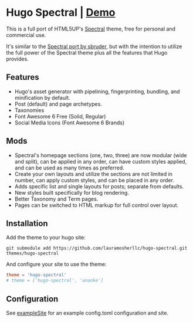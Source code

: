 # Hugo Spectral | [Demo](https://lauramosher.com/hugo-spectral/)

This is a full port of HTML5UP's [Spectral](https://html5up.net/spectral) theme, free for personal and commercial use.

It's similar to the [Spectral port by sbruder](https://github.com/sbruder/spectral), but with the intention to utilize the full power of the Spectral theme plus all the features that Hugo provides.

## Features

- Hugo's asset generator with pipelining, fingerprinting, bundling, and minification by default.
- Post (default) and page archetypes.
- Taxonomies
- Font Awesome 6 Free (Solid, Regular)
- Social Media Icons (Font Awesome 6 Brands)

## Mods

- Spectral's homepage sections (one, two, three) are now modular (wide and split), can be applied in any order, can have custom styles applied, and can be used as many times as preferred.
- Create your own layouts and utilize the sections are not limited in number, can apply custom styles, and can be placed in any order.
- Adds specific list and single layouts for posts; separate from defaults.
- New styles built specifically for blog rendering.
- Better Taxonomy and Term pages.
- Pages can be switched to HTML markup for full control over layout.

## Installation

Add the theme to your hugo site:

```
git submodule add https://github.com/lauramosherllc/hugo-spectral.git themes/hugo-spectral
```

And configure your site to use the theme:

```toml
theme = 'hugo-spectral'
# theme = ['hugo-spectral', 'ananke']
```

## Configuration

See [exampleSite](https://github.com/lauramosherllc/hugo-spectral/tree/exampleSite) for an example config.toml configuration and site.
